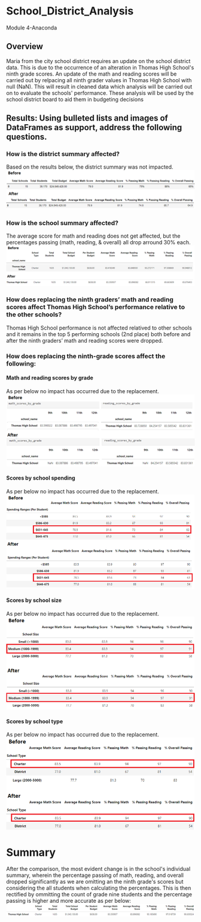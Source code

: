# School_District_Analysis
Module 4-Anaconda

## Overview
Maria from the city school district requires an update on the school district data. This is due to the occurrence of an alteration in Thomas High School's ninth grade scores. An update of the math and reading scores will be carried out by relpacing all ninth grader values in Thomas High School with null (NaN). This will result in cleaned data which analysis will be carried out on to evaluate the schools' performance. These analysis will be used by the school district board to aid them in budgeting decisions


## Results: Using bulleted lists and images of DataFrames as support, address the following questions.

### How is the district summary affected?
Based on the results below, the district summary was not impacted.
![image](/Results/1DS.png)
### How is the school summary affected?
The average score for math and reading does not get affected, but the percentages passing (math, reading, & overall) all drop arround 30% each.  
![image2](/Results/2DS.png)

### How does replacing the ninth graders’ math and reading scores affect Thomas High School’s performance relative to the other schools?
Thomas High School performance is not affected relatived to other schools and it remains in the top 5 performing schools (2nd place) both before and after the ninth graders’ math and reading scores were dropped. 

### How does replacing the ninth-grade scores affect the following:
#### Math and reading scores by grade
As per below no impact has occurred due to the replacement.
![image3](/Results/3.png)

#### Scores by school spending  
As per below no impact has occurred due to the replacement.
![image4](/Results/4.png)

#### Scores by school size  
As per below no impact has occurred due to the replacement.
![image5](/Results/5.png)

#### Scores by school type  
As per below no impact has occurred due to the replacement.
![image6](/Results/6.png)


# Summary
After the comparison, the most evident change is in the school's individual summary, wherein the percentage passing of math, reading, and overall dropped significantly as we are omitting an the ninth grade's scores but considering the all students when calculating the percentages. This is then rectified by ommitting the count of grade nine students and the percentage passing is higher and more accurate as per below:
![image7](/Results/7.png)
